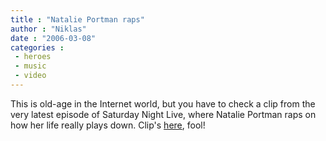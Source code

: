 ```yaml
---
title : "Natalie Portman raps"
author : "Niklas"
date : "2006-03-08"
categories : 
 - heroes
 - music
 - video
---
```


This is old-age in the Internet world, but you have to check a clip from the very latest episode of Saturday Night Live, where Natalie Portman raps on how her life really plays down. Clip's [here](http://www.devilducky.com/media/42822), fool!
